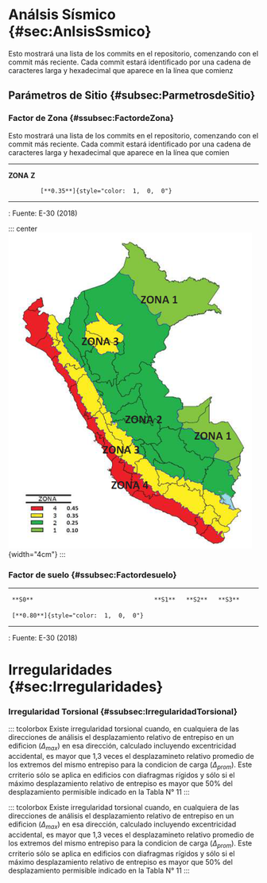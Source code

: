 # Análsis Sísmico {#sec:AnlsisSsmico}

Esto mostrará una lista de los commits en el repositorio, comenzando con
el commit más reciente. Cada commit estará identificado por una cadena
de caracteres larga y hexadecimal que aparece en la línea que comienz

## Parámetros de Sitio {#subsec:ParmetrosdeSitio}

### Factor de Zona {#ssubsec:FactordeZona}

Esto mostrará una lista de los commits en el repositorio, comenzando con
el commit más reciente. Cada commit estará identificado por una cadena
de caracteres larga y hexadecimal que aparece en la línea que comien

  ---------- ---------------------------------------
  **ZONA**   **Z**
             
             [**0.35**]{style="color:  1,  0,  0"}
             
             
  ---------- ---------------------------------------

  : Fuente: E-30 (2018)

::: center
![image](mapa_zona.png){width="4cm"}
:::

### Factor de suelo {#ssubsec:Factordesuelo}

  -- --------------------------------------- -------- -------- --------
     **S0**                                  **S1**   **S2**   **S3**
                                                               
     [**0.80**]{style="color:  1,  0,  0"}                     
                                                               
                                                               
  -- --------------------------------------- -------- -------- --------

  : Fuente: E-30 (2018)

# Irregularidades {#sec:Irregularidades}

### Irregularidad Torsional {#ssubsec:IrregularidadTorsional}

::: tcolorbox
Existe irregularidad torsional cuando, en cualquiera de las direcciones
de análisis el desplazamiento relativo de entrepiso en un edificion
($\Delta_{max}$) en esa dirección, calculado incluyendo excentricidad
accidental, es mayor que 1,3 veces el desplazamineto relativo promedio
de los extremos del mismo entrepiso para la condicion de carga
($\Delta_{prom}$). Este crriterio sólo se aplica en edificios con
diafragmas rígidos y sólo si el máximo desplazamiento relativo de
entrepiso es mayor que 50% del desplazamiento permisible indicado en la
Tabla N° 11
:::

::: tcolorbox
Existe irregularidad torsional cuando, en cualquiera de las direcciones
de análisis el desplazamiento relativo de entrepiso en un edificion
($\Delta_{max}$) en esa dirección, calculado incluyendo excentricidad
accidental, es mayor que 1,3 veces el desplazamineto relativo promedio
de los extremos del mismo entrepiso para la condicion de carga
($\Delta_{prom}$). Este crriterio sólo se aplica en edificios con
diafragmas rígidos y sólo si el máximo desplazamiento relativo de
entrepiso es mayor que 50% del desplazamiento permisible indicado en la
Tabla N° 11
:::
